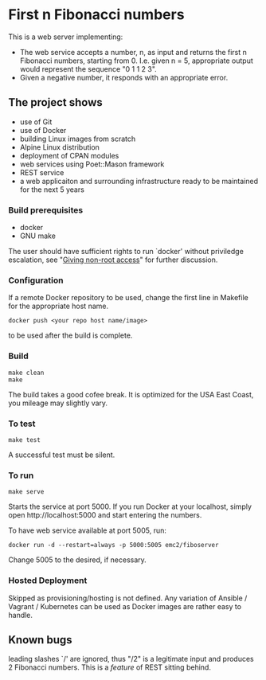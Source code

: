 # First n Fibonacci numbers

This is a web server implementing:

- The web service accepts a number, n, as input and returns the first n Fibonacci numbers, starting from 0. I.e. given n = 5, appropriate output would represent the sequence "0 1 1 2 3".
- Given a negative number, it responds with an appropriate error.


## The project shows

* use of Git
* use of Docker
* building Linux images from scratch
* Alpine Linux distribution
* deployment of CPAN modules
* web services using Poet::Mason framework
* REST service
* a web applicaiton and surrounding infrastructure ready to be maintained for the next 5 years

### Build prerequisites

* docker
* GNU make

The user should have sufficient rights to run `docker' without priviledge escalation, see
"[Giving non-root access](https://docs.docker.com/engine/installation/binaries/#giving-non-root-access)"
for further discussion.

### Configuration

If a remote Docker repository to be used, change the first line in Makefile for the appropriate host name.

    docker push <your repo host name/image>

to be used after the build is complete.

### Build

    make clean
    make

The build takes a good cofee break. It is optimized for the USA East Coast, you mileage may slightly vary.

### To test

    make test

A successful test must be silent.

### To run

    make serve

Starts the service at port 5000. If you run Docker at your localhost, simply open http://localhost:5000 and start entering the numbers.

To have web service available at port 5005, run:

    docker run -d --restart=always -p 5000:5005 emc2/fiboserver

Change 5005 to the desired, if necessary.

### Hosted Deployment

Skipped as provisioning/hosting is not defined. Any variation of Ansible / Vagrant / Kubernetes can be used as Docker images
are rather easy to handle.

## Known bugs

leading slashes `/' are ignored, thus "/2" is a legitimate input and produces 2 Fibonacci numbers. This is a _feature_ of REST sitting behind.
